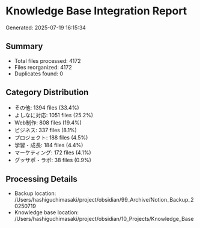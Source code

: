# Knowledge Base Integration Report

Generated: 2025-07-19 16:15:34

## Summary

- Total files processed: 4172
- Files reorganized: 4172
- Duplicates found: 0

## Category Distribution

- その他: 1394 files (33.4%)
- よしなに対応: 1051 files (25.2%)
- Web制作: 808 files (19.4%)
- ビジネス: 337 files (8.1%)
- プロジェクト: 188 files (4.5%)
- 学習・成長: 184 files (4.4%)
- マーケティング: 172 files (4.1%)
- グッサポ・ラボ: 38 files (0.9%)

## Processing Details

- Backup location: /Users/hashiguchimasaki/project/obsidian/99_Archive/Notion_Backup_20250719
- Knowledge base location: /Users/hashiguchimasaki/project/obsidian/10_Projects/Knowledge_Base
